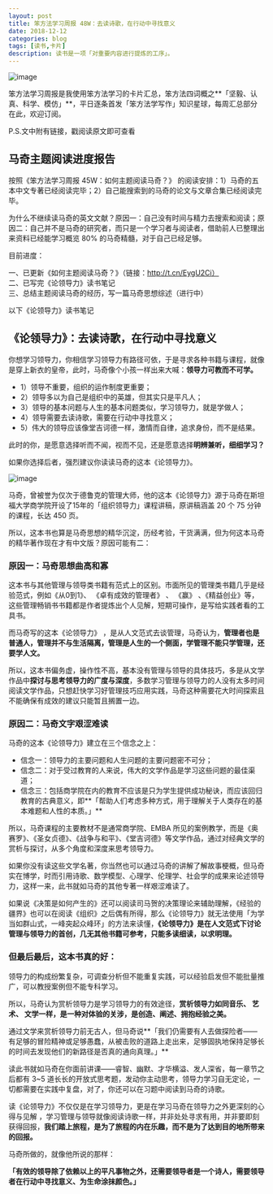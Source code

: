 ```yaml
---
layout: post
title: 笨方法学习周报 48W：去读诗歌，在行动中寻找意义
date: 2018-12-12
categories: blog
tags: [读书,卡片]
description: 读书是一项「对重要内容进行提炼的工序」。
---
```



![image](http://upload-images.jianshu.io/upload_images/32598-9b0503067f4b1db6?imageMogr2/auto-orient/strip%7CimageView2/2/w/1240)

笨方法学习周报是我使用笨方法学习的卡片汇总，笨方法四词概之**「坚毅、认真、科学、模仿」**，平日逐条首发「笨方法学写作」知识星球，每周汇总部分在此，欢迎订阅。

P.S.文中附有链接，戳阅读原文即可查看

## 马奇主题阅读进度报告

按照《笨方法学习周报 45W：如何主题阅读马奇？》 的阅读安排：1）马奇的五本中文专著已经阅读完毕；2）自己能搜索到的马奇的论文与文章合集已经阅读完毕。

为什么不继续读马奇的英文文献？原因一：自己没有时间与精力去搜索和阅读；原因二：自己并不是马奇的研究者，而只是一个学习者与阅读者，借助前人已整理出来资料已经能学习概览 80% 的马奇精髓，对于自己已经足够。

目前进度：

一、已更新《如何主题阅读马奇？》（链接：http://t.cn/EygU2Ci）  
二、已写完《论领导力》读书笔记  
三、总结主题阅读马奇的经历，写一篇马奇思想综述（进行中）

以下《论领导力》读书笔记

## 《论领导力》：去读诗歌，在行动中寻找意义

你想学习领导力，你相信学习领导力有路径可依，于是寻求各种书籍与课程，就像是穿上新衣的皇帝，此时，马奇像个小孩一样出来大喊：**领导力可教而不可学。**

  * 1）领导不重要，组织的运作制度更重要；
  * 2）领导多以为自己是组织中的英雄，但其实只是平凡人；
  * 3）领导的基本问题与人生的基本问题类似，学习领导力，就是学做人；
  * 4）领导需要去读诗歌，需要在行动中寻找意义；
  * 5）伟大的领导应该像堂吉诃德一样，激情而自律，追求身份，而不是结果。

此时的你，是愿意选择听而不闻，视而不见，还是愿意选择‎**明辨兼听，细细学习？**

如果你选择后者，强烈建议你读读马奇的这本《论领导力》。

![image](http://upload-images.jianshu.io/upload_images/32598-079d75d38f5e2d3d?imageMogr2/auto-orient/strip%7CimageView2/2/w/1240)

马奇，曾被誉为仅次于德鲁克的管理大师，他的这本《论领导力》源于马奇在斯坦福大学商学院开设了15年的「组织领导力」课程讲稿，原讲稿涵盖 20 个 75 分钟的课程，长达 450 页。

所以，这本书也算是马奇思想的精华沉淀，历经考验，干货满满，但为何这本马奇的精华著作现在才有中文版？原因可能有二：

### 原因一：马奇思想曲高和寡

这本书与其他管理与领导类书籍有范式上的区别。市面所见的管理类书籍几乎是经验范式，例如《从0到1》、 《卓有成效的管理者》 、 《赢》 、《精益创业》等，这些管理畅销书书籍都是作者提炼出个人见解，短期可操作，是写给实践者看的工具书。

而马奇写的这本《论领导力》 ，是从人文范式去谈管理，马奇认为，**管理者也是普通人，管理并不与生活隔离，管理是人生的一个侧面，学管理不能只学管理，还要学人文。**

所以，这本书偏务虚，操作性不高，基本没有管理与领导的具体技巧，多是从文学作品中**探讨与思考领导力的广度与深度**，多数学习管理与领导力的人没有太多时间阅读文学作品，只想赶快学习好管理技巧应用实践，马奇这种需要花大时间探索且不能确保有成效的建议只能暂且搁置一边。

### 原因二：马奇文字艰涩难读

马奇的这本《论领导力》建立在三个信念之上：

  * 信念一：领导力的主要问题和人生问题的主要问题密不可分；
  * 信念二：对于受过教育的人来说，伟大的文学作品是学习这些问题的最佳渠道；
  * 信念三：包括商学院在内的教育不应该是只为学生提供成功秘诀，而应该回归教育的古典意义，即**「帮助人们考虑多种方式，用于理解关于人类存在的基本难题和人性的本质。」**

所以，马奇课程的主要教材不是通常商学院、EMBA 所见的案例教学，而是《奥赛罗》、《圣女贞德》、《战争与和平》、《堂吉诃德》等文学作品，通过对经典文学的赏析与探讨，从多个角度和深度来思考领导力。

如果你没有读这些文学名著，你当然也可以通过马奇的讲解了解故事梗概，但马奇实在博学，时而引用诗歌、数学模型、心理学、伦理学、社会学的成果来论述领导力，这样一来，此书就如马奇的其他专著一样艰涩难读了。

如果说《决策是如何产生的》还可以阅读司马贺的决策理论来辅助理解，《经验的疆界》也可以在阅读《组织》之后偶有所得，那么《论领导力》就无法使用「为学当如群山式，一峰突起众峰环」的方法来读懂，**《论领导力》是在人文范式下讨论管理与领导力的首创，几无其他书籍可参考，只能多读细读，以求明理。**

### 但最后最后，这本书真的好：

领导力的构成纷繁复杂，可调查分析但不能重复实践，可以经验启发但不能批量推广，可以教授案例但不能专科学习。

所以，马奇认为赏析领导力是学习领导力的有效途径，**赏析领导力如同音乐、 艺术、 文学一样，是一种对体验的关涉，是创造、阐述、拥抱经验之美。**

通过文学来赏析领导力前无古人，但马奇说**「我们仍需要有人去做探险者——有足够的冒险精神或足够愚蠢，从被击败的道路上走出来，足够固执地保持足够长的时间去发现他们的新路径是否真的通向真理。」**

读此书就如马奇在你面前讲课——睿智、幽默、才华横溢、发人深省，每一章节之后都有 3~5 道长长的开放式思考题，发动你主动思考，领导力学习自无定论，一切都需要在实践中复盘，对了，你还可以在习题中阅读到马奇的诗歌。

读《论领导力》不仅仅是在学习领导力，更是在学习马奇在领导力之外更深刻的心得与见解 ，学习管理与领导就像阅读诗歌一样，并非处处寻求有用，并非要即刻获得回报，**我们踏上旅程，是为了旅程的内在乐趣，而不是为了达到目的地所带来的回报。**

马奇所做的，就像他所说的那样：

**「有效的领导除了依赖以上的平凡事物之外，还需要领导者是一个诗人，需要领导者在行动中寻找意义、为生命涂抹颜色。」**
